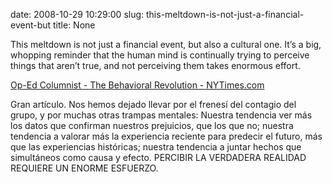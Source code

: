 date: 2008-10-29 10:29:00
slug: this-meltdown-is-not-just-a-financial-event-but
title: None

This meltdown is not just a financial event, but also a cultural one. It’s a big, whopping reminder that the human mind is continually trying to perceive things that aren’t true, and not perceiving them takes enormous effort.

[Op-Ed Columnist - The Behavioral Revolution - NYTimes.com](http://www.nytimes.com/2008/10/28/opinion/28brooks.html)

Gran artículo. Nos hemos dejado llevar por el frenesí del contagio del grupo, y por muchas otras trampas mentales: Nuestra tendencia ver más los datos que confirman nuestros prejuicios, que los que no; nuestra tendencia a valorar más la experiencia reciente para predecir el futuro, más que las experiencias históricas; nuestra tendencia a juntar hechos que simultáneos como causa y efecto. PERCIBIR LA VERDADERA REALIDAD REQUIERE UN ENORME ESFUERZO.

